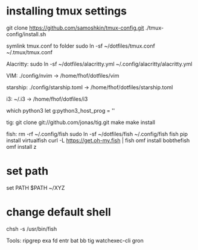 # installing tmux settings
git clone https://github.com/samoshkin/tmux-config.git
./tmux-config/install.sh

symlink tmux.conf to folder
sudo ln -sf ~/dotfiles/tmux.conf  ~/.tmux/tmux.conf

Alacritty:
sudo ln -sf ~/dotfiles/alacritty.yml ~/.config/alacritty/alacritty.yml

VIM:
./config/nvim -> /home/fhof/dotfiles/vim

starship:
./config/starship.toml -> /home/fhof/dotfiles/starship.toml

i3:
~/.i3 -> /home/fhof/dotfiles/i3

which python3
let g:python3_host_prog = ''

tig:
git clone git://github.com/jonas/tig.git
make
make install

fish:
rm -rf ~/.config/fish
sudo ln -sf ~/dotfiles/fish ~/.config/fish
fish
pip install virtualfish
curl -L https://get.oh-my.fish | fish
omf install bobthefish
omf install z
# set path
set PATH $PATH ~/XYZ
# change default shell
chsh -s /usr/bin/fish

Tools:
ripgrep
exa
fd
entr
bat
bb
tig
watchexec-cli
gron
